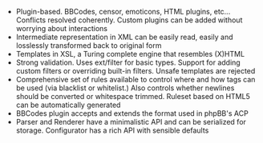 * Plugin-based. BBCodes, censor, emoticons, HTML plugins, etc... Conflicts resolved coherently. Custom plugins can be added without worrying about interactions
* Intermediate representation in XML can be easily read, easily and losslessly transformed back to original form
* Templates in XSL, a Turing complete engine that resembles (X)HTML
* Strong validation. Uses ext/filter for basic types. Support for adding custom filters or overriding built-in filters. Unsafe templates are rejected
* Comprehensive set of rules available to control where and how tags can be used (via blacklist or whitelist.) Also controls whether newlines should be converted or whitespace trimmed. Ruleset based on HTML5 can be automatically generated
* BBCodes plugin accepts and extends the format used in phpBB's ACP
* Parser and Renderer have a minimalistic API and can be serialized for storage. Configurator has a rich API with sensible defaults
